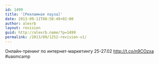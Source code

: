 ```yaml
---
id: 1499
title: '[Рекламная пауза]'
date: 2013-09-11T08:50:49+02:00
author: alexrb
layout: revision
guid: http://alexrb.name/?p=1499
permalink: /2013/09/1252-revision-v1/
---
```

Онлайн-тренинг по интернет-маркетингу 25-27.02 <http://t.co/n9COzxa> #uasmcamp